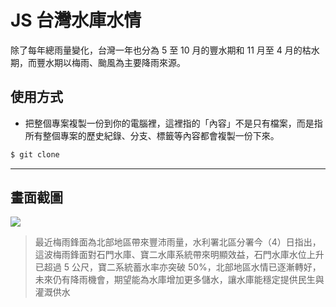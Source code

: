 # JS 台灣水庫水情

除了每年總雨量變化，台灣一年也分為 5 至 10 月的豐水期和 11 月至 4 月的枯水期，而豐水期以梅雨、颱風為主要降雨來源。

## 使用方式
- 把整個專案複製一份到你的電腦裡，這裡指的「內容」不是只有檔案，而是指所有整個專案的歷史紀錄、分支、標籤等內容都會複製一份下來。
```sh
$ git clone
```

----

## 畫面截圖
![](https://i.imgur.com/iKiJ5U4.png)
> 最近梅雨鋒面為北部地區帶來豐沛雨量，水利署北區分署今（4）日指出，這波梅雨鋒面對石門水庫、寶二水庫系統帶來明顯效益，石門水庫水位上升已超過 5 公尺，寶二系統蓄水率亦突破 50%，北部地區水情已逐漸轉好，未來仍有降雨機會，期望能為水庫增加更多儲水，讓水庫能穩定提供民生與灌溉供水
